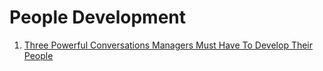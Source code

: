 # People Development

1. [Three Powerful Conversations Managers Must Have To Develop Their People](https://review.firstround.com/three-powerful-conversations-managers-must-have-to-develop-their-people)